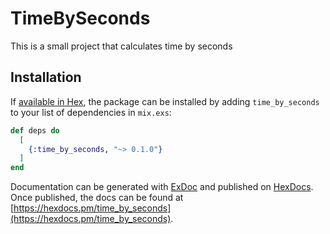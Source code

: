 # TimeBySeconds

This is a small project that calculates time by seconds

## Installation

If [available in Hex](https://hex.pm/docs/publish), the package can be installed
by adding `time_by_seconds` to your list of dependencies in `mix.exs`:

```elixir
def deps do
  [
    {:time_by_seconds, "~> 0.1.0"}
  ]
end
```

Documentation can be generated with [ExDoc](https://github.com/elixir-lang/ex_doc)
and published on [HexDocs](https://hexdocs.pm). Once published, the docs can
be found at [https://hexdocs.pm/time_by_seconds](https://hexdocs.pm/time_by_seconds).

